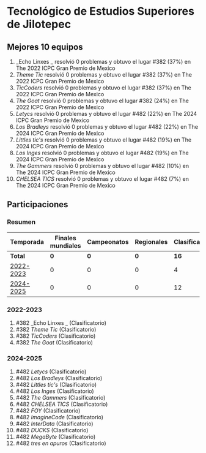---
---

# Tecnológico de Estudios Superiores de Jilotepec

## Mejores 10 equipos

1. _Echo Linxes _ resolvió 0 problemas y obtuvo el lugar #382 (37%) en The 2022 ICPC Gran Premio de Mexico
1. _Theme Tic_ resolvió 0 problemas y obtuvo el lugar #382 (37%) en The 2022 ICPC Gran Premio de Mexico
1. _TicCoders_ resolvió 0 problemas y obtuvo el lugar #382 (37%) en The 2022 ICPC Gran Premio de Mexico
1. _The Goat_ resolvió 0 problemas y obtuvo el lugar #382 (24%) en The 2022 ICPC Gran Premio de Mexico
1. _Letycs_ resolvió 0 problemas y obtuvo el lugar #482 (22%) en The 2024 ICPC Gran Premio de Mexico
1. _Los Bradleys_ resolvió 0 problemas y obtuvo el lugar #482 (22%) en The 2024 ICPC Gran Premio de Mexico
1. _Littles tic's_ resolvió 0 problemas y obtuvo el lugar #482 (19%) en The 2024 ICPC Gran Premio de Mexico
1. _Los Inges_ resolvió 0 problemas y obtuvo el lugar #482 (19%) en The 2024 ICPC Gran Premio de Mexico
1. _The Gammers_ resolvió 0 problemas y obtuvo el lugar #482 (10%) en The 2024 ICPC Gran Premio de Mexico
1. _CHELSEA TICS_ resolvió 0 problemas y obtuvo el lugar #482 (7%) en The 2024 ICPC Gran Premio de Mexico

## Participaciones

### Resumen

| Temporada | Finales mundiales | Campeonatos | Regionales | Clasificatorios | Equipos |
| --- | --- | --- | --- | --- | --- |
| **Total** | **0** | **0** | **0** | **16** | **16** |
| [2022-2023](#2022-2023) | 0 | 0 | 0 | 4 | 4 |
| [2024-2025](#2024-2025) | 0 | 0 | 0 | 12 | 12 |

### 2022-2023

1. #382 _Echo Linxes _ (Clasificatorio)
1. #382 _Theme Tic_ (Clasificatorio)
1. #382 _TicCoders_ (Clasificatorio)
1. #382 _The Goat_ (Clasificatorio)

### 2024-2025

1. #482 _Letycs_ (Clasificatorio)
1. #482 _Los Bradleys_ (Clasificatorio)
1. #482 _Littles tic's_ (Clasificatorio)
1. #482 _Los Inges_ (Clasificatorio)
1. #482 _The Gammers_ (Clasificatorio)
1. #482 _CHELSEA TICS_ (Clasificatorio)
1. #482 _FOY_ (Clasificatorio)
1. #482 _ImagineCode_ (Clasificatorio)
1. #482 _InterData_ (Clasificatorio)
1. #482 _DUCKS_ (Clasificatorio)
1. #482 _MegaByte_ (Clasificatorio)
1. #482 _tres en apuros_ (Clasificatorio)



